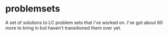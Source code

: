 # problemsets
A set of solutions to LC problem sets that i've worked on.
I've got about 60 more to bring in but haven't transitioned them over yet.

